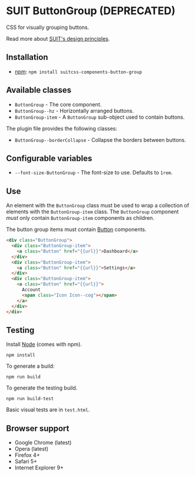 # SUIT ButtonGroup (DEPRECATED)

CSS for visually grouping buttons.

Read more about [SUIT's design principles](https://github.com/suitcss/suit/).

## Installation

* [npm](http://npmjs.org/): `npm install suitcss-components-button-group`

## Available classes

* `ButtonGroup` - The core component.
* `ButtonGroup--hz` - Horizontally arranged buttons.
* `ButtonGroup-item` - A `ButtonGroup` sub-object used to contain buttons.

The plugin file provides the following classes:

* `ButtonGroup--borderCollapse` - Collapse the borders between buttons.

## Configurable variables

* `--font-size-ButtonGroup` - The font-size to use. Defaults to `1rem`.

## Use

An element with the `ButtonGroup` class must be used to wrap a collection of
elements with the `ButtonGroup-item` class. The `ButtonGroup` component *must*
only contain `ButtonGroup-item` components as children.

The button group items must contain
[Button](https://github.com/suitcss/components-button) components.

```html
<div class="ButtonGroup">
  <div class="ButtonGroup-item">
    <a class="Button" href="{{url}}">Dashboard</a>
  </div>
  <div class="ButtonGroup-item">
    <a class="Button" href="{{url}}">Settings</a>
  </div>
  <div class="ButtonGroup-item">
    <a class="Button" href="{{url}}">
      Account
      <span class="Icon Icon--cog"></span>
    </a>
  </div>
</div>
```

## Testing

Install [Node](http://nodejs.org) (comes with npm).

```
npm install
```

To generate a build:

```
npm run build
```

To generate the testing build.

```
npm run build-test
```

Basic visual tests are in `test.html`.

## Browser support

* Google Chrome (latest)
* Opera (latest)
* Firefox 4+
* Safari 5+
* Internet Explorer 9+
